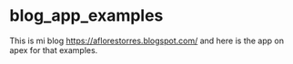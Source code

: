 # blog_app_examples
This is mi blog https://aflorestorres.blogspot.com/ and here is the app on apex for that examples.
